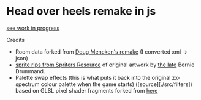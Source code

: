 # Head over heels remake in js

[see work in progress](https://blockstack.ing/)

Credits

- Room data forked from [Doug Mencken's remake](https://github.com/dougmencken/HeadOverHeels/tree/master/gamedata) (I converted xml -> json)
- [sprite rips from Spriters Resource](https://www.spriters-resource.com/zx_spectrum/headoverheels/) of original artwork by [the late](https://www.theregister.com/2021/11/17/rip_bernie_drummond/) Bernie Drummand.
- Palette swap effects (this is what puts it back into the original zx-spectrum colour palette when the game starts) ([source][./src/filters]) based on GLSL pixel shader fragments forked from [here](https://github.com/pixijs/filters/blob/main/src/color-replace/ColorReplaceFilter.ts)